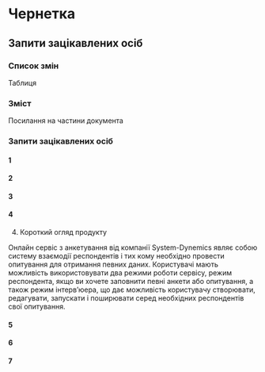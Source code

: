 # Чернетка

## Запити зацікавлених осіб

### Список змін

Таблиця

### Зміст

Посилання на частини документа

### Запити зацікавлених осіб

#### 1

#### 2

#### 3

#### 4
4.	Короткий огляд продукту

Онлайн сервіс з анкетування від компанії System-Dynemics являє собою систему взаємодії респондентів і тих кому необхідно провести опитування для отримання певних даних. Користувачі  мають можливість використовувати два режими роботи сервісу, режим респондента, якщо ви хочете заповнити певні анкети або опитування, а також режим інтерв’юера, що дає можливість користувачу створювати, редагувати, запускати і поширювати серед необхідних респондентів свої опитування. 


#### 5

#### 6

#### 7
